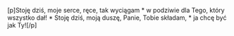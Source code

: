 [p]Stoję dziś, moje serce, ręce, tak wyciągam * w podziwie dla Tego, który wszystko dał! * Stoję dziś, moją duszę, Panie, Tobie składam, * ja chcę być jak Ty![/p]